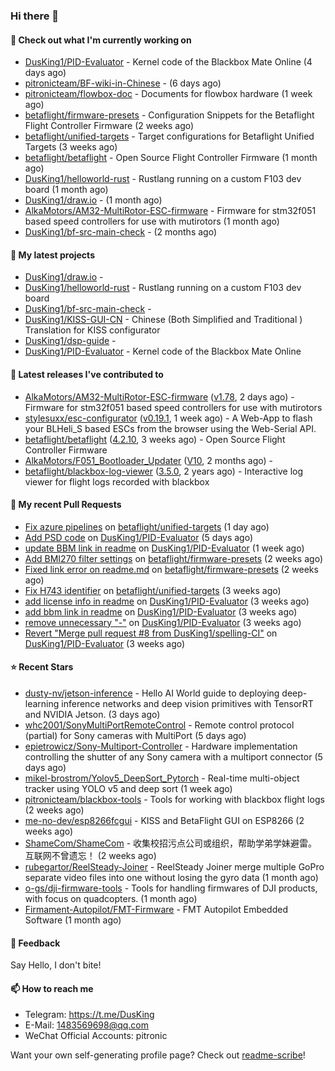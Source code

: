 ### Hi there 👋

#### 👷 Check out what I'm currently working on

- [DusKing1/PID-Evaluator](https://github.com/DusKing1/PID-Evaluator) - Kernel code of the Blackbox Mate Online (4 days ago)
- [pitronicteam/BF-wiki-in-Chinese](https://github.com/pitronicteam/BF-wiki-in-Chinese) -  (6 days ago)
- [pitronicteam/flowbox-doc](https://github.com/pitronicteam/flowbox-doc) - Documents for flowbox hardware (1 week ago)
- [betaflight/firmware-presets](https://github.com/betaflight/firmware-presets) - Configuration Snippets for the Betaflight Flight Controller Firmware (2 weeks ago)
- [betaflight/unified-targets](https://github.com/betaflight/unified-targets) - Target configurations for Betaflight Unified Targets (3 weeks ago)
- [betaflight/betaflight](https://github.com/betaflight/betaflight) - Open Source Flight Controller Firmware (1 month ago)
- [DusKing1/helloworld-rust](https://github.com/DusKing1/helloworld-rust) - Rustlang running on a custom F103 dev board (1 month ago)
- [DusKing1/draw.io](https://github.com/DusKing1/draw.io) -  (1 month ago)
- [AlkaMotors/AM32-MultiRotor-ESC-firmware](https://github.com/AlkaMotors/AM32-MultiRotor-ESC-firmware) - Firmware for stm32f051 based speed controllers for use with mutirotors (1 month ago)
- [DusKing1/bf-src-main-check](https://github.com/DusKing1/bf-src-main-check) -  (2 months ago)

#### 🌱 My latest projects

- [DusKing1/draw.io](https://github.com/DusKing1/draw.io) - 
- [DusKing1/helloworld-rust](https://github.com/DusKing1/helloworld-rust) - Rustlang running on a custom F103 dev board
- [DusKing1/bf-src-main-check](https://github.com/DusKing1/bf-src-main-check) - 
- [DusKing1/KISS-GUI-CN](https://github.com/DusKing1/KISS-GUI-CN) - Chinese (Both Simplified and Traditional ) Translation for KISS configurator
- [DusKing1/dsp-guide](https://github.com/DusKing1/dsp-guide) - 
- [DusKing1/PID-Evaluator](https://github.com/DusKing1/PID-Evaluator) - Kernel code of the Blackbox Mate Online

#### 🔭 Latest releases I've contributed to

- [AlkaMotors/AM32-MultiRotor-ESC-firmware](https://github.com/AlkaMotors/AM32-MultiRotor-ESC-firmware) ([v1.78](https://github.com/AlkaMotors/AM32-MultiRotor-ESC-firmware/releases/tag/v1.78), 2 days ago) - Firmware for stm32f051 based speed controllers for use with mutirotors
- [stylesuxx/esc-configurator](https://github.com/stylesuxx/esc-configurator) ([v0.19.1](https://github.com/stylesuxx/esc-configurator/releases/tag/v0.19.1), 1 week ago) - A Web-App to flash your BLHeli_S based ESCs from the browser using the Web-Serial API.
- [betaflight/betaflight](https://github.com/betaflight/betaflight) ([4.2.10](https://github.com/betaflight/betaflight/releases/tag/4.2.10), 3 weeks ago) - Open Source Flight Controller Firmware
- [AlkaMotors/F051_Bootloader_Updater](https://github.com/AlkaMotors/F051_Bootloader_Updater) ([V10](https://github.com/AlkaMotors/F051_Bootloader_Updater/releases/tag/V10), 2 months ago) - 
- [betaflight/blackbox-log-viewer](https://github.com/betaflight/blackbox-log-viewer) ([3.5.0](https://github.com/betaflight/blackbox-log-viewer/releases/tag/3.5.0), 2 years ago) - Interactive log viewer for flight logs recorded with blackbox

#### 🔨 My recent Pull Requests

- [Fix azure pipelines](https://github.com/betaflight/unified-targets/pull/521) on [betaflight/unified-targets](https://github.com/betaflight/unified-targets) (1 day ago)
- [Add PSD code](https://github.com/DusKing1/PID-Evaluator/pull/26) on [DusKing1/PID-Evaluator](https://github.com/DusKing1/PID-Evaluator) (5 days ago)
- [update BBM link in readme](https://github.com/DusKing1/PID-Evaluator/pull/25) on [DusKing1/PID-Evaluator](https://github.com/DusKing1/PID-Evaluator) (1 week ago)
- [Add BMI270 filter settings](https://github.com/betaflight/firmware-presets/pull/47) on [betaflight/firmware-presets](https://github.com/betaflight/firmware-presets) (2 weeks ago)
- [Fixed link error on readme.md](https://github.com/betaflight/firmware-presets/pull/28) on [betaflight/firmware-presets](https://github.com/betaflight/firmware-presets) (2 weeks ago)
- [Fix H743 identifier](https://github.com/betaflight/unified-targets/pull/513) on [betaflight/unified-targets](https://github.com/betaflight/unified-targets) (3 weeks ago)
- [add license info in readme](https://github.com/DusKing1/PID-Evaluator/pull/22) on [DusKing1/PID-Evaluator](https://github.com/DusKing1/PID-Evaluator) (3 weeks ago)
- [add bbm link in readme](https://github.com/DusKing1/PID-Evaluator/pull/21) on [DusKing1/PID-Evaluator](https://github.com/DusKing1/PID-Evaluator) (3 weeks ago)
- [remove unnecessary &#34;-&#34;](https://github.com/DusKing1/PID-Evaluator/pull/20) on [DusKing1/PID-Evaluator](https://github.com/DusKing1/PID-Evaluator) (3 weeks ago)
- [Revert &#34;Merge pull request #8 from DusKing1/spelling-CI&#34;](https://github.com/DusKing1/PID-Evaluator/pull/19) on [DusKing1/PID-Evaluator](https://github.com/DusKing1/PID-Evaluator) (3 weeks ago)

#### ⭐ Recent Stars

- [dusty-nv/jetson-inference](https://github.com/dusty-nv/jetson-inference) - Hello AI World guide to deploying deep-learning inference networks and deep vision primitives with TensorRT and NVIDIA Jetson. (3 days ago)
- [whc2001/SonyMultiPortRemoteControl](https://github.com/whc2001/SonyMultiPortRemoteControl) - Remote control protocol (partial) for Sony cameras with MultiPort (5 days ago)
- [epietrowicz/Sony-Multiport-Controller](https://github.com/epietrowicz/Sony-Multiport-Controller) - Hardware implementation controlling the shutter of any Sony camera with a multiport connector (5 days ago)
- [mikel-brostrom/Yolov5_DeepSort_Pytorch](https://github.com/mikel-brostrom/Yolov5_DeepSort_Pytorch) - Real-time multi-object tracker using YOLO v5 and deep sort  (1 week ago)
- [pitronicteam/blackbox-tools](https://github.com/pitronicteam/blackbox-tools) - Tools for working with blackbox flight logs (2 weeks ago)
- [me-no-dev/esp8266fcgui](https://github.com/me-no-dev/esp8266fcgui) - KISS and BetaFlight GUI on ESP8266 (2 weeks ago)
- [ShameCom/ShameCom](https://github.com/ShameCom/ShameCom) - 收集校招污点公司或组织，帮助学弟学妹避雷。互联网不曾遗忘！ (2 weeks ago)
- [rubegartor/ReelSteady-Joiner](https://github.com/rubegartor/ReelSteady-Joiner) - ReelSteady Joiner merge multiple GoPro separate video files into one without losing the gyro data (1 month ago)
- [o-gs/dji-firmware-tools](https://github.com/o-gs/dji-firmware-tools) - Tools for handling firmwares of DJI products, with focus on quadcopters. (1 month ago)
- [Firmament-Autopilot/FMT-Firmware](https://github.com/Firmament-Autopilot/FMT-Firmware) - FMT Autopilot Embedded Software (1 month ago)

#### 💬 Feedback

Say Hello, I don't bite!

#### 📫 How to reach me

- Telegram: https://t.me/DusKing
- E-Mail: 1483569698@qq.com
- WeChat Official Accounts: pitronic

Want your own self-generating profile page? Check out [readme-scribe](https://github.com/muesli/readme-scribe)!
